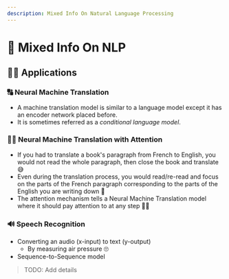 ```yaml
---
description: Mixed Info On Natural Language Processing
---
```


# 💬 Mixed Info On NLP

## 🤸‍♀️ Applications

### 🔠 Neural Machine Translation

* A machine translation model is similar to a language model except it has an encoder network placed before.
* It is sometimes referred as a _conditional language model_.

### 🕵️‍♀️ Neural Machine Translation with Attention

* If you had to translate a book's paragraph from French to English, you would not read the whole paragraph, then close the book and translate 😅
* Even during the translation process, you would read/re-read and focus on the parts of the French paragraph corresponding to the parts of the English you are writing down 🤔
* The attention mechanism tells a Neural Machine Translation model where it should pay attention to at any step 👩‍🏫

### 🔊 Speech Recognition

* Converting an audio \(x-input\) to text \(y-output\)
  * By measuring air pressure 🙄
* Sequence-to-Sequence model

> TODO: Add details

